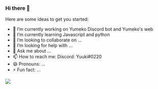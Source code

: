 ### Hi there 👋

Here are some ideas to get you started:

- 🔭 I’m currently working on Yumeko Discord bot and Yumeko's web
- 🌱 I’m currently learning Javascript and python
- 👯 I’m looking to collaborate on ...
- 🤔 I’m looking for help with ...
- 💬 Ask me about ...
- 📫 How to reach me: Discord: Yuuki#0220
- 😄 Pronouns: ...
- ⚡ Fun fact: ...

<img src = "https://github-readme-stats.vercel.app/api?username=rene-roid&&show_icons=true&title_color=ffffff&icon_color=eaff00&text_color=daf7dc&bg_color=151515">
